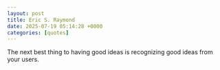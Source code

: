 ```yaml
---
layout: post
title: Eric S. Raymond
date: 2025-07-19 05:14:28 +0000
categories: [quotes]
---
```


The next best thing to having good ideas is recognizing good ideas from your users.  

